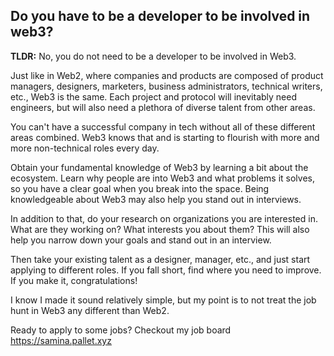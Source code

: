 ## Do you have to be a developer to be involved in web3?

**TLDR:** No, you do not need to be a developer to be involved in Web3.

Just like in Web2, where companies and products are composed of product managers, designers, marketers, business administrators, technical writers, etc., Web3 is the same. Each project and protocol will inevitably need engineers, but will also need a plethora of diverse talent from other areas. 

You can't have a successful company in tech without all of these different areas combined. Web3 knows that and is starting to flourish with more and more non-technical roles every day.

Obtain your fundamental knowledge of Web3 by learning a bit about the ecosystem. Learn why people are into Web3 and what problems it solves, so you have a clear goal when you break into the space. Being knowledgeable about Web3 may also help you stand out in interviews.

In addition to that, do your research on organizations you are interested in. What are they working on? What interests you about them? This will also help you narrow down your goals and stand out in an interview. 

Then take your existing talent as a designer, manager, etc., and just start applying to different roles. If you fall short, find where you need to improve. If you make it, congratulations!

I know I made it sound relatively simple, but my point is to not treat the job hunt in Web3 any different than Web2. 

Ready to apply to some jobs? Checkout my job board https://samina.pallet.xyz